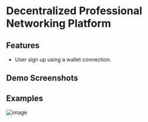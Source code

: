 # Decentralized Professional Networking Platform

## Features
- User sign up using a wallet connection.

## Demo Screenshots



## Examples

![image](https://github.com/Lin0Andy/assign2/assets/121328479/1ce556f7-1af8-4c72-8187-4cdb45f98133)
